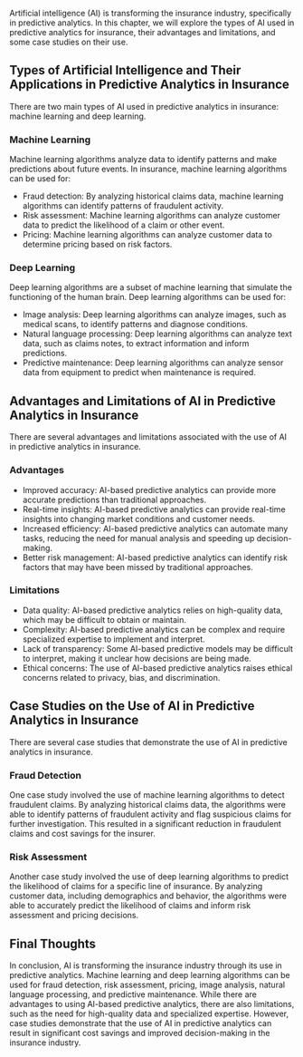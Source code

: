 
Artificial intelligence (AI) is transforming the insurance industry, specifically in predictive analytics. In this chapter, we will explore the types of AI used in predictive analytics for insurance, their advantages and limitations, and some case studies on their use.

Types of Artificial Intelligence and Their Applications in Predictive Analytics in Insurance
--------------------------------------------------------------------------------------------

There are two main types of AI used in predictive analytics in insurance: machine learning and deep learning.

### Machine Learning

Machine learning algorithms analyze data to identify patterns and make predictions about future events. In insurance, machine learning algorithms can be used for:

* Fraud detection: By analyzing historical claims data, machine learning algorithms can identify patterns of fraudulent activity.
* Risk assessment: Machine learning algorithms can analyze customer data to predict the likelihood of a claim or other event.
* Pricing: Machine learning algorithms can analyze customer data to determine pricing based on risk factors.

### Deep Learning

Deep learning algorithms are a subset of machine learning that simulate the functioning of the human brain. Deep learning algorithms can be used for:

* Image analysis: Deep learning algorithms can analyze images, such as medical scans, to identify patterns and diagnose conditions.
* Natural language processing: Deep learning algorithms can analyze text data, such as claims notes, to extract information and inform predictions.
* Predictive maintenance: Deep learning algorithms can analyze sensor data from equipment to predict when maintenance is required.

Advantages and Limitations of AI in Predictive Analytics in Insurance
---------------------------------------------------------------------

There are several advantages and limitations associated with the use of AI in predictive analytics in insurance.

### Advantages

* Improved accuracy: AI-based predictive analytics can provide more accurate predictions than traditional approaches.
* Real-time insights: AI-based predictive analytics can provide real-time insights into changing market conditions and customer needs.
* Increased efficiency: AI-based predictive analytics can automate many tasks, reducing the need for manual analysis and speeding up decision-making.
* Better risk management: AI-based predictive analytics can identify risk factors that may have been missed by traditional approaches.

### Limitations

* Data quality: AI-based predictive analytics relies on high-quality data, which may be difficult to obtain or maintain.
* Complexity: AI-based predictive analytics can be complex and require specialized expertise to implement and interpret.
* Lack of transparency: Some AI-based predictive models may be difficult to interpret, making it unclear how decisions are being made.
* Ethical concerns: The use of AI-based predictive analytics raises ethical concerns related to privacy, bias, and discrimination.

Case Studies on the Use of AI in Predictive Analytics in Insurance
------------------------------------------------------------------

There are several case studies that demonstrate the use of AI in predictive analytics in insurance.

### Fraud Detection

One case study involved the use of machine learning algorithms to detect fraudulent claims. By analyzing historical claims data, the algorithms were able to identify patterns of fraudulent activity and flag suspicious claims for further investigation. This resulted in a significant reduction in fraudulent claims and cost savings for the insurer.

### Risk Assessment

Another case study involved the use of deep learning algorithms to predict the likelihood of claims for a specific line of insurance. By analyzing customer data, including demographics and behavior, the algorithms were able to accurately predict the likelihood of claims and inform risk assessment and pricing decisions.

Final Thoughts
--------------

In conclusion, AI is transforming the insurance industry through its use in predictive analytics. Machine learning and deep learning algorithms can be used for fraud detection, risk assessment, pricing, image analysis, natural language processing, and predictive maintenance. While there are advantages to using AI-based predictive analytics, there are also limitations, such as the need for high-quality data and specialized expertise. However, case studies demonstrate that the use of AI in predictive analytics can result in significant cost savings and improved decision-making in the insurance industry.
